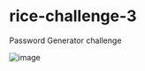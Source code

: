 # rice-challenge-3
Password Generator challenge

![image](https://user-images.githubusercontent.com/36940571/188048659-e0130833-de8f-4ade-8259-7e3643a4998e.png)
